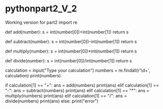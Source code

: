 # pythonpart2_V_2
Working version for part2
import re


def add(number):
    s = int(number[0])+int(number[1])
    return s


def subtract(number):
    s = int(number[0])-int(number[1])
    return s


def multiply(number):
    s = int(number[0])*int(number[1])
    return s


def divide(number):
    s = int(number[0])/int(number[1])
    return s


calculation = input("Type your calculation")
numbers = re.findall(r'\d+', calculation)
print(numbers)

if calculation[1] == "+":
    ans = add(numbers)
    print(ans)
elif calculation[1] == "-":
    ans = subtract(numbers)
    print(ans)
elif calculation[1] == "*":
    ans = multiply(numbers)
    print(ans)
elif calculation[1] == "/":
    ans = divide(numbers)
    print(ans)
else:
    print("error")
